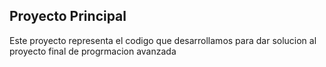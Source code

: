 ## Proyecto Principal

Este proyecto representa el codigo que desarrollamos para dar solucion al proyecto final de progrmacion avanzada